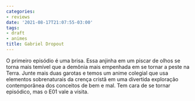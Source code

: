 ```yaml
---
categories:
- reviews
date: '2021-08-17T21:07:55-03:00'
tags:
- draft
- animes
title: Gabriel Dropout
---
```


O primeiro episódio é uma brisa. Essa anjinha em um piscar de olhos se torna mais temível que a demônia mais empenhada em se tornar a peste na Terra. Junte mais duas garotas e temos um anime colegial que usa elementos sobrenaturais da crença cristã em uma divertida exploração contemporânea dos conceitos de bem e mal. Tem cara de se tornar episódico, mas o E01 vale a visita.
